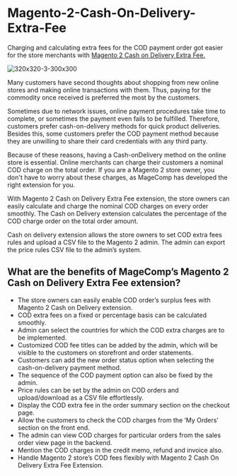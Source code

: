 # Magento-2-Cash-On-Delivery-Extra-Fee

Charging and calculating extra fees for the COD payment order got easier for the store merchants with [Magento 2 Cash on Delivery Extra Fee.](https://magecomp.com/magento-2-cash-on-delivery-extra-fee.html)

![320x320-3-300x300](https://user-images.githubusercontent.com/84722152/219653664-9e5fb264-75d6-4d11-b4b3-2b18b2d6b9d3.png)

Many customers have second thoughts about shopping from new online stores and making online transactions with them. Thus, paying for the commodity once received is preferred the most by the customers.

Sometimes due to network issues, online payment procedures take time to complete, or sometimes the payment even fails to be fulfilled. Therefore, customers prefer cash-on-delivery methods for quick product deliveries. Besides this, some customers prefer the COD payment method because they are unwilling to share their card credentials with any third party.

Because of these reasons, having a Cash-onDelivery method on the online store is essential. Online merchants can charge their customers a nominal COD charge on the total order. If you are a Magento 2 store owner, you don't have to worry about these charges, as MageComp has developed the right extension for you.

With Magento 2 Cash on Delivery Extra Fee extension, the store owners can easily calculate and charge the nominal COD charges on every order smoothly. The Cash on Delivery extension calculates the percentage of the COD charge order on the total order amount. 

Cash on delivery extension allows the store owners to set COD extra fees rules and upload a CSV file to the Magento 2 admin. The admin can export the price rules CSV file to the admin’s system. 


## What are the benefits of MageComp’s Magento 2 Cash on Delivery Extra Fee extension?

- The store owners can easily enable COD order’s surplus fees with Magento 2 Cash on Delivery extension. 
- COD extra fees on a fixed or percentage basis can be calculated smoothly.
- Admin can select the countries for which the COD extra charges are to be implemented.
- Customized COD fee titles can be added by the admin, which will be visible to the customers on storefront and order statements.
- Customers can add the new order status option when selecting the cash-on-delivery payment method.
- The sequence of the COD payment option can also be fixed by the admin.
- Price rules can be set by the admin on COD orders and upload/download as a CSV file effortlessly.
- Display the COD extra fee in the order summary section on the checkout page.
- Allow the customers to check the COD charges from the ‘My Orders’ section on the front end.
- The admin can view COD charges for particular orders from the sales order view page in the backend.
- Mention the COD charges in the credit memo, refund and invoice also.
- Handle Magento 2 store’s COD fees flexibly with Magento 2 Cash On Delivery Extra Fee Extension.
